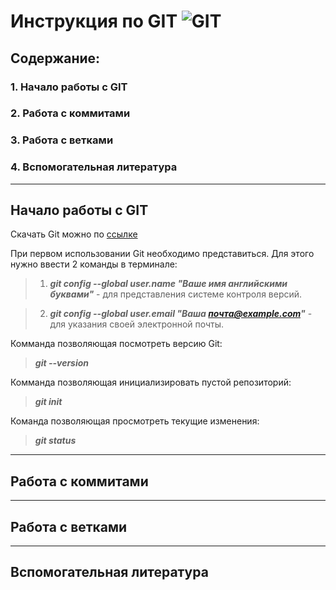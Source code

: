 # Инструкция по GIT ![GIT](git.png)

## Содержание:
### 1. Начало работы с GIT
### 2. Работа с коммитами
### 3. Работа с ветками
### 4. Вспомогательная литература

***

## Начало работы с GIT

Скачать Git можно по [ссылке](https://git-scm.com/)

При первом использовании Git необходимо представиться. Для этого нужно ввести 2 команды в терминале:

>1. ***git config --global user.name "Ваше имя английскими буквами"*** - для представления системе контроля версий.

>2. ***git config --global user.email "Ваша почта@example.com"*** - для указания своей электронной почты.

Комманда позволяющая посмотреть версию Git:

>***git --version***

Комманда позволяющая инициализировать пустой репозиторий:

>***git init***

Команда позволяющая просмотреть текущие изменения:

>***git status***

***

## Работа с коммитами

***

## Работа с ветками

***

## Вспомогательная литература

